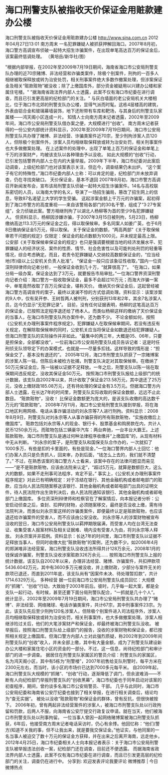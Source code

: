 # 海口刑警支队被指收天价保证金用赃款建办公楼

海口刑警支队被指收天价保证金用赃款建办公楼
http://www.sina.com.cn  2012年04月27日13:01  南方周末
一名犯罪嫌疑人被抓获押解回海口。2007年8月初，海口警方高调宣布侦破一起特大招生诈骗案件，在出现单笔高达百万的保证金后，该案最终低调处理。 （黄培岳/新华社/图）

"根据内部举报，在2002年至2009年7月19日期间，海南省海口市公安局刑警支队办理的近70宗赌博、非法经营和诈骗类案件，除极个别案件，刑拘的一百多人相继被取保释放或转为治安处罚，相关刑事案件绝大多数作撤案处理，但涉案保证金及相关“赃款赃物”被没收；除了上缴国库外，部分资金被疑用以兴建办公楼和家属住宅楼。"
"据海南省政法界内部人士透露，此案不仅有海口市纪委在进行调查，而且已引发更高层的纪检部门的关注。"
与灰白墙面的老公安局机关大楼相比，位于海口市北郊的刑警支队办公楼，显得气派而时髦。这栋4层楼高的建筑，外表由铝合金和玻璃幕墙装饰，地下还附带有车库和靶场，与其身后的刑警支队家属楼——鸿天阁小区连成一片。
知情人士向南方周末记者透露，2002年至2009年间，海口市公安局刑警支队借办案之便，大规模进行“创收”。
南方周末记者获得的一份公安内部统计资料显示，2002年至2009年7月19日期间，海口市公安局刑警支队共办理了赌博、非法经营、诈骗类案件近70宗，至少刑拘涉案人员120人，但除极个别案件外，涉案人员均相继取保释放或转为治安处罚，相关刑事案件也大多做撤案处理。
在上述案件的处理中，出现了单笔上百万的保证金和单笔上千万的涉案财产，均被该支队以各种理由予以没收。
如此大规模的“创收”行动，已引发包括警界内部人士在内的大量举报。2009年下半年，海口市纪委对此案启动调查，上级纪检部门也对该案表示关注，但迄今，调查结果仍未出炉。
“这个案子有它的特殊性，”海口市纪委内部人士称：可以肯定的是，纪检部门并未放弃调查，仍在寻找突破口。
天价保证金，基本不退回
2007年8月初，海口市警方高调召开新闻发布会，宣布该局刑警支队侦破一起特大招生诈骗案件。14名与高校联系密切的人员，以海南大学的名义，导演了一场招生骗局，篡改了招生网上的信息，导致87名渴望上大学的学生受骗。
这起涉案金额上千万元的诈骗案，起初得到了海口市警方的高度重视——来自该警局各部门的30名干警，组成了“3·27专案组”，全力侦破此案。警方相继刑拘了以湖北人杨柳等为首的至少9名犯罪嫌疑人。
但资料显示，杨柳因涉嫌诈骗，于2007年3月15日被刑拘，5月23日，杨柳缴纳高达113.3万元的保证金之后，得以取保候审。多名同案人如姜广英，也于6月8日缴纳保证金5万元，得以取保。
关于保证金的数额，“两高两部”《关于取保候审若干问题的规定》仅限定：保证金的起点数额为1000元，并未规定最高上限。公安部《关于取保候审保证金的规定》也只是强调要根据当地的经济发展水平、犯罪嫌疑人的经济状况、案件的性质、情节、社会危害性以及可能判处刑罚的轻重等情况，综合考虑确定。而且，若责令犯罪嫌疑人交纳较高数额保证金的，“应当经地(市)级以上公安机关负责人批准”。
“保证金一般只应该象征性收取，”国内一位资深刑辩律师向记者分析，一般保证金收到几十万，“就算很高了”。
“在海口，如果分局一级办案，保证金达到了3万元，就要报告市局审批。”一位海口警界资深刑警向记者介绍：海口警方一般收取保证金，最多不会超过10万元；而海大诈骗一案中，单笔竟然收取了百万元保证金，堪称天价。
缴纳天价保证金后，这起曾经被海口警方高调宣传的案子，最终以波澜不惊的方式低调处理。资料显示：该案涉案的9人中，仅有吴开参、王树哲两人被判刑，分别获刑13年和2年，其余7名涉案人员，迄今仍显示“无犯罪记录”。
目前，没有任何证据表明，杨柳的这笔高达百万的保证金，已按照法定程序退还给了杨本人。而类似杨柳这样的缴纳了天价保证金的当事人，在海口市刑警支队所办案件中，还为数不少。
不论金额如何，按照《公安机关办理刑事案件程序规定》，犯罪嫌疑人在取保候审期间，若没有违反有关规定，在解除取保候审的同时，公安机关应当将保证金如数退还给犯罪嫌疑人。
但海口刑警支队的实际操作并非如此。“最集中的两三年，大概是05、06年，只要是担保金，全部都没收”，一位前海口市公安局刑警支队成员告诉记者：这是时任刑侦支队领导定下的办案模式，也就是——尽量多扣钱。这样导致的情形是：“担保金交了，基本没有退还的”。
2005年12月，海口市刑警支队抓获了一宗赌博案的涉案人陈一铭，但陈后未被检方批捕，刑警支队决定对其取保候审。在缴纳了50万元保证金后，陈一铭被以证据不足释放。一年之后，刑警支队以陈一铭在取保期间违反规定，没收其保证金50万元。
按照海口市刑警支队报给上级部门的统计数据，该支队自2002年以来，共计收取了保证金213.58万元，其中退还了25万元，没收上缴财政185.08万元，还有待处理的保证金有3.5万元。但据海口警方内部人士透露，在长达7年的时间里，刑警支队实际收取的保证金数额，远远不止此数目。
“赃款赃物”，没收！
比保证金数额更为庞大的，是该支队收缴的高达数千万元的“赃款赃物”。
2008年7月11月，海口市公安局刑警支队接到举报，将在海口地区利用网络、电话从事诈骗活动的刘永宗等7人进行刑拘。资料显示：2008年8月9日，刑警支队对刘永宗等人从事诈骗获得的所有赃款赃物，“实施收缴后上缴国库”。
赃款包括刘永宗等人的现金、银行卡、股票基金和购房款在内，共计人民币1250余万元。而赃物包括三辆豪华汽车：两台奔驰，一台丰台大霸王。上述赃款赃物，海口市刑警支队是通过何种法律程序收缴并“上缴国库”的，从现有材料中无从判断。
“刘永宗的案子，是刑警支队和国保支队合作办的，一次就扣了1000多万，有些是扣的卡里面的，有些是现金，”一位海口警界内部人士回忆：他们办案人员只是负责抓人，回来审，办到后面，“钱怎么上去的，我们就不清楚了。”
不过，在熟悉该案的海口警方人士看来，该案中存在的法律问题显而易见——“是不是赃款赃物，应该由法院来认定”，“超过5万元，就算是数额巨大，这么大的数额，如果不走刑事司法程序，肯定不妥。”
事实上，《公安机关办理刑事案件程序规定》对此已有明确规定：对于冻结在银行、其他金融机构或者邮电部门的赃款，应当向人民法院随案移送该银行、其他金融机构或者邮电部门出具的证明文件，待人民法院作出生效判决后，由人民法院通知该银行、其他金融机构或者邮电部门上缴国库。
多位资深刑辩律师和检察官在了解案情后，向本报记者分析：公安启动侦查之后，查封、扣押的财物，必须随案移交，最终是否没收上缴，需有待法院判决，而类似刘永宗案这样的诈骗类案件，即便最终认定是赃款赃物，也应该退还给诈骗案件的受害人，而不应该由公安没收。
刘永宗等人的涉案财物被宣布没收的翌日，海口市公安局刑警支队以羁押期限届满，而受害人均在台湾无法查证、收集受害人报案材料及相关证据难、境内没有受害人为由，将刘永宗等人释放。
刘永宗案并非孤例。资料显示：长达7年的时间里，海口市刑警支队以证据不足释放当事人、但同时收缴大批“赃款赃物”的案例，还为数不少。如2006年4月的郑渊堆非法经营案，海口刑警支队没收违法所得共计128万余元，2008年1月的钱保诚诈骗案，刑警支队没收涉案赃款326万余元……
按照海口市刑警支队上报的统计数据，该支队自2002年以来，办理非法经营、赌博、诈骗案件，共扣押款项5436.6042万元，其中有3600多万元被没收，并上缴财政，少部分与案件无关的款项已退还，而直到2011年底，该支队尚有“因案件未决、待处理暂扣款”，共计1714.6329万元。
多种经营
据一位前海口市公安局刑警支队成员回忆：大规模的“抓赌”、“创收”行动，大致始于2003年前后。彼时，几乎每一起大案，都是全支队一起行动，有时候，甚至还要下面分局刑警队配合，“一抓就是几十个人”。
统计显示，2002年至2009年7月19日期间，海口市公安局刑警支队共办理了“赌博”、非法经营、网络赌球、电话诈骗类案件，共计67宗，其中刑事案件23宗。为此，该支队先后至少刑拘120名涉案人，但除极个别案件进入司法程序外，涉案人员均相继取保释放或转为治安处罚，相关刑事案件，也大多做撤案处理。涉案人相继涉险过关后，他们的大笔涉案财产和保证金，却最终被海口刑警支队没收。
被举报后，按照海口刑警支队给上级部门的报告，没收的涉案财物和保证金，都已按照相关规定上缴国库。但海口警方内部人士对此强烈质疑，称2002年到2009年间刑警支队的“创收”收入，并未全部上缴，其中有大量金额，成为了刑警支队建设新办公大楼和家属住宅小区的资金的一部分。不过，这一信息，尚待纪检部门和审计部门的进一步调查。
据居住在刑警支队家属区的警员介绍：刑警支队的家属区，名为鸿天阁小区，其中有5栋为“刑警楼”，2007年初售给支队刑警时，每平方米在2300元左右，而当时，该小区的市场价已达到7000多元每平米。
自2009年起，海口刑警支队大规模的“抓赌”、“创收”行动，逐渐降低了调门，但余波难消——不断有人向纪检部门举报刑警支队的“创收黑幕”，海口市纪委也于同年启动对该案的初查程序，期间，曾约谈多名海口市公安局警员、干部。
几乎与此同时，海口市公安局纪委和海南省公安厅纪委也接到了相关举报，在进行相关调查后，结论均为“查无实据”。
被处以没收“赃款赃物”和保证金的群体，曾有反抗，但很快被按下。
2006年初，曾有两起非法经营案件的涉案人，被海口市刑警支队处以行政拘留和罚款，后两人不服，向海南省公安厅提交行政复议申请。就在当天，他们被海口市刑警支队处以刑事拘留。
一位当事人曾因一起网络赌博案被海口刑警支队抓获，6年后，他接受南方周末记者电话采访时，仍心有余悸。他回忆称：“他们(警方)知道不关我的事，但不让我出来，就是要我交保证金。”他证实，与他同案的一名当事人被迫交了数十万元的保证金方获释，并在出来之后离开海南，远走他乡。
2012年4月25日，海口市纪委相关人士向本报记者表示：关于海口市公安局刑警支队被举报违法创收一案，纪检部门还在调查，目前还不便透露。
而据海南省政法界内部人士透露，此案不仅有海口市纪委在进行调查，而且已引发更高层的纪检部门的关注，调查仍在进行中。
分享到: 欢迎发表评论我要评论
微博推荐 | 今日微博热点

